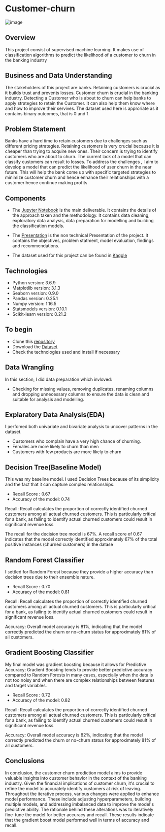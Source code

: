 # Customer-churn
![image](https://github.com/Wairimukimm/Customer-churn/assets/122815372/919e394d-e96a-41e6-badb-e5739e32aa7d)




## Overview
This project consist of supervised machine learning. It makes use of classification algorithms to predict the likelihood of a customer to churn in the banking industry




## Business and Data Understanding
The stakeholders of this project are banks. Retaining customers is crucial as it builds trust and prevents losses. Customer churn is crucial in the banking industry. Detecting a Customer who is about to churn can help banks to apply strategies to retain the Customer. It can also help them know where and how to improve their servives.
The dataset used here is approriate as it contains binary outcomes, that is 0 and 1.
## Problem Statement
Banks have a hard time to retain customers due to challenges such as different pricing strategies. Retaining customers is very crucial because it is cheaper than trying to acquire new ones. Their concern is trying to identify customers who are about to churn. The current lack of a model that can classify customers can result to losses. To address the challenges , I aim to develop a model that can predict the likelihood of user churn in the near future. This will help the bank come up with specific targeted strategies to minimize customer churn and hence enhance their relationships with a customer hence continue making profits
## Components
* The [Jupyter Notebook](https://github.com/Wairimukimm/Customer-churn/blob/main/Untitled.ipynb) is the main deliverable. It contains the details of the approach taken and the methodology. It contains data cleaning, exploratory data analysis, data preparation for modelling and building the classification models.

* The [Presentation](https://github.com/Wairimukimm/Customer-churn/blob/main/presentation.pdf) is the non technical Presentation of the project. It contains the objectives, problem statment, model evaluation, findings and recommendations.

* The dataset used for this project can be found in [Kaggle](https://www.kaggle.com/datasets/radheshyamkollipara/bank-customer-churn?source=post_page-----fa6e2324c245--------------------------------)




## Technologies
* Python version: 3.6.9
* Matplotlib version: 3.1.3
* Seaborn version: 0.9.0
* Pandas version: 0.25.1
* Numpy version: 1.16.5
* Statsmodels version: 0.10.1
* Scikit-learn version: 0.21.2
    
## To begin

* Clone this [repository](https://github.com/Wairimukimm/Customer-churn)
* Download the [Dataset](https://www.kaggle.com/datasets/radheshyamkollipara/bank-customer-churn?source=post_page-----fa6e2324c245--------------------------------)
* Check the technologies used and install if necessary


## Data Wrangling
In this section, I did data preparation which invloved:
* Checking for missing values, removing duplicates, renaming columns and dropping unnecessary columns to ensure the data is clean and suitable for analysis and modelling.



## Explaratory Data Analysis(EDA)
I perfomed both univariate and bivariate analysis to uncover patterns in the dataset. 
* Customers who complain have a very high chance of churning.
* Females are more likely to churn than men
* Customers with few products are more likely to churn


## Decision Tree(Baseline Model)

This was my baseline model. I used Decision Trees because of its simplicity and the fact that it can capture complex relationships.

* Recall Score : 0.67
* Accuracy of the model: 0.74

Recall: Recall calculates the proportion of correctly identified churned customers among all actual churned customers. This is particularly critical for a bank, as failing to identify actual churned customers could result in significant revenue loss.

The recall for the decision tree model is 67%. A recall score of 0.67 indicates that the model correctly identified approximately 67% of the total positive instances (churned customers) in the datase


## Random Forest Classifier
I settled for Random Forest because they provide a higher accuracy than decision trees due to their ensemble nature.

* Recall Score : 0.70
* Accuracy of the model: 0.81

Recall: Recall calculates the proportion of correctly identified churned customers among all actual churned customers. This is particularly critical for a bank, as failing to identify actual churned customers could result in significant revenue loss.

 Accuracy: Overall model accuracy is 81%, indicating that the model correctly predicted the churn or no-churn status for approximately 81% of all customers.
## Gradient Boosting Classifier

My final model was gradient boosting because it allows for Predictive Accuracy: Gradient Boosting tends to provide better predictive accuracy compared to Random Forests in many cases, especially when the data is not too noisy and when there are complex relationships between features and target variables.

* Recall Score : 0.72
* Accuracy of the model: 0.82

Recall: Recall calculates the proportion of correctly identified churned customers among all actual churned customers. This is particularly critical for a bank, as failing to identify actual churned customers could result in significant revenue loss.

 Accuracy: Overall model accuracy is 82%, indicating that the model correctly predicted the churn or no-churn status for approximately 81% of all customers.

## Conclusions
In conclusion, the customer churn prediction model aims to provide valuable insights into customer behavior in the context of the banking industry. Given the financial implications of customer churn, it's crucial to refine the model to accurately identify customers at risk of leaving. Throughout the iterative process, various changes were applied to enhance model performance. These include adjusting hyperparameters, building multiple models, and addressing imbalanced data to improve the model's predictive ability. The rationale behind these alterations was to iteratively fine-tune the model for better accuracy and recall. These results indicate that the gradient boost model performed well in terms of accuracy and recall. 
 


